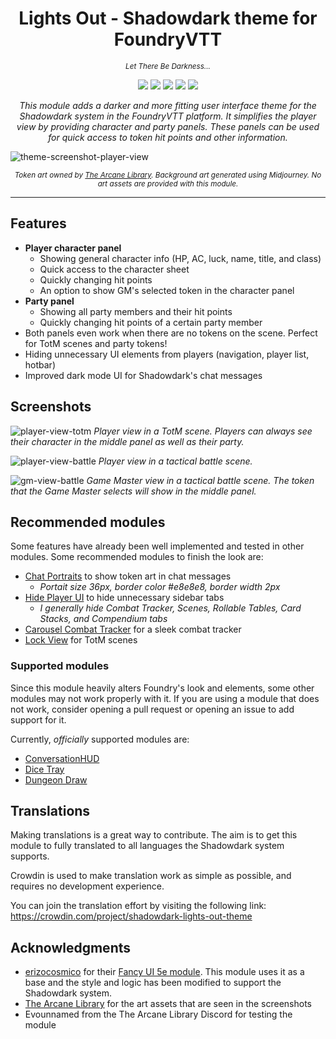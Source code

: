 <h1 align="center">Lights Out - Shadowdark theme for FoundryVTT</h1>
<p align="center"><sup><i>Let There Be Darkness...</i></sup></p>
<p align="center">
  <img src="https://img.shields.io/badge/dynamic/json?url=https%3A%2F%2Fraw.githubusercontent.com%2Fronijaakkola%2Ffoundryvtt-lights-out-theme-shadowdark%2Fmain%2Fmodule.json&query=%24.compatibility.verified&logo=foundryvirtualtabletop&logoColor=white&label=Foundry%20version&labelColor=%23FE6A1F&color=black" />
  <a href="https://foundryvtt.com/packages/shadowdark"><img src="https://img.shields.io/badge/system-shadowdark-black?labelColor=white" /></a>
  <img src="https://img.shields.io/badge/dynamic/json?url=https%3A%2F%2Fraw.githubusercontent.com%2Fronijaakkola%2Ffoundryvtt-lights-out-theme-shadowdark%2Fmain%2Fmodule.json&query=%24.version&logoColor=white&label=version&labelColor=white&color=black" />
  <img src="https://img.shields.io/github/downloads/ronijaakkola/foundryvtt-lights-out-theme-shadowdark/module.zip?style=flat&labelColor=white&color=black" />
  <a href="https://crowdin.com/project/shadowdark-lights-out-theme"><img src="https://badges.crowdin.net/shadowdark-lights-out-theme/localized.svg" /></a>
</p>

<p align="center"><i>This module adds a darker and more fitting user interface theme for the Shadowdark system in the FoundryVTT platform. It simplifies the player view by providing character and party panels. These panels can be used for quick access to token hit points and other information.</i></p>

![theme-screenshot-player-view](https://github.com/user-attachments/assets/6805e871-f0f6-483a-a5df-518e6fd3a03f)

<div align="center"><sup><i>Token art owned by <a href="https://www.thearcanelibrary.com/">The Arcane Library</a>. Background art generated using Midjourney. No art assets are provided with this module.</i></sup></div>

<hr />

## Features
- **Player character panel**
  - Showing general character info (HP, AC, luck, name, title, and class)
  - Quick access to the character sheet
  - Quickly changing hit points
  - An option to show GM's selected token in the character panel
- **Party panel**
  - Showing all party members and their hit points
  - Quickly changing hit points of a certain party member
- Both panels even work when there are no tokens on the scene. Perfect for TotM scenes and party tokens!  
- Hiding unnecessary UI elements from players (navigation, player list, hotbar)
- Improved dark mode UI for Shadowdark's chat messages

## Screenshots
![player-view-totm](https://github.com/user-attachments/assets/6805e871-f0f6-483a-a5df-518e6fd3a03f)
*Player view in a TotM scene. Players can always see their character in the middle panel as well as their party.*

![player-view-battle](https://github.com/user-attachments/assets/26270613-2877-48a0-b304-11bb49c1fb71)
*Player view in a tactical battle scene.*

![gm-view-battle](https://github.com/user-attachments/assets/12ec27db-38bb-4ad0-b588-254478f2dd8f)
*Game Master view in a tactical battle scene. The token that the Game Master selects will show in the middle panel.*

## Recommended modules
Some features have already been well implemented and tested in other modules. Some recommended modules to finish the look are:

- [Chat Portraits](https://foundryvtt.com/packages/chat-portrait) to show token art in chat messages
  - _Portait size 36px, border color #e8e8e8, border width 2px_
- [Hide Player UI](https://foundryvtt.com/packages/hide-player-ui) to hide unnecessary sidebar tabs
  - _I generally hide Combat Tracker, Scenes, Rollable Tables, Card Stacks, and Compendium tabs_
- [Carousel Combat Tracker](https://foundryvtt.com/packages/combat-tracker-dock) for a sleek combat tracker
- [Lock View](https://foundryvtt.com/packages/LockView/) for TotM scenes
  
### Supported modules
Since this module heavily alters Foundry's look and elements, some other modules may not work properly with it. If you are using a module that does not work, consider opening a pull request or opening an issue to add support for it.

Currently, _officially_ supported modules are:
- [ConversationHUD](https://foundryvtt.com/packages/conversation-hud)
- [Dice Tray](https://foundryvtt.com/packages/dice-calculator)
- [Dungeon Draw](https://foundryvtt.com/packages/dungeon-draw)

## Translations
Making translations is a great way to contribute. The aim is to get this module to fully translated to all languages the Shadowdark system supports.

Crowdin is used to make translation work as simple as possible, and requires no development experience. 

You can join the translation effort by visiting the following link: https://crowdin.com/project/shadowdark-lights-out-theme

## Acknowledgments
- [erizocosmico](https://github.com/erizocosmico) for their [Fancy UI 5e module](https://github.com/erizocosmico/foundryvtt-fancy-ui-5e). This module uses it as a base and the style and logic has been modified to support the Shadowdark system.
- [The Arcane Library](https://www.thearcanelibrary.com) for the art assets that are seen in the screenshots
- Evounnamed from the The Arcane Library Discord for testing the module
